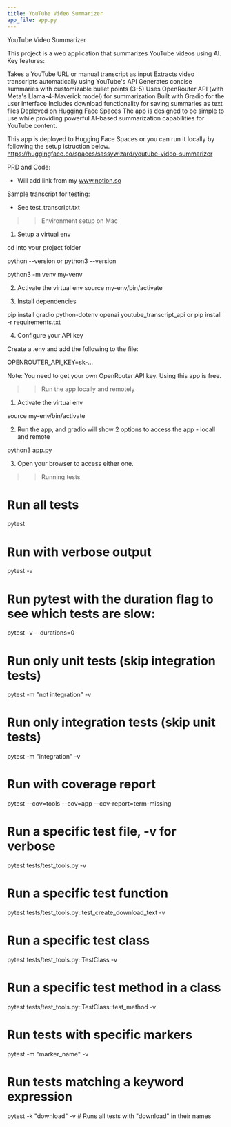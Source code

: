 ```yaml
---
title: YouTube Video Summarizer
app_file: app.py
---
```


YouTube Video Summarizer

This project is a web application that summarizes YouTube videos using AI. Key features:

Takes a YouTube URL or manual transcript as input
Extracts video transcripts automatically using YouTube's API
Generates concise summaries with customizable bullet points (3-5)
Uses OpenRouter API (with Meta's Llama-4-Maverick model) for summarization
Built with Gradio for the user interface
Includes download functionality for saving summaries as text files
Deployed on Hugging Face Spaces
The app is designed to be simple to use while providing powerful AI-based summarization capabilities for YouTube content.

This app is deployed to Hugging Face Spaces or you can run it locally by following the setup istruction below.
https://huggingface.co/spaces/sassywizard/youtube-video-summarizer

PRD and Code:

- Will add link from my www.notion.so

Sample transcript for testing:

- See test_transcript.txt

> > Environment setup on Mac

1. Setup a virtual env

cd into your project folder

python --version or python3 --version

python3 -m venv my-venv

2.  Activate the virtual env
    source my-env/bin/activate

3.  Install dependencies

pip install gradio python-dotenv openai youtube_transcript_api
or
pip install -r requirements.txt

4. Configure your API key

Create a .env and add the following to the file:

OPENROUTER_API_KEY=sk-…

Note: You need to get your own OpenRouter API key. Using this app is free.

> > Run the app locally and remotely

1. Activate the virtual env

source my-env/bin/activate

2. Run the app, and gradio will show 2 options to access the app - locall and remote

python3 app.py

3. Open your browser to access either one.

> > Running tests

# Run all tests

pytest

# Run with verbose output

pytest -v

# Run pytest with the duration flag to see which tests are slow:

pytest -v --durations=0

# Run only unit tests (skip integration tests)

pytest -m "not integration" -v

# Run only integration tests (skip unit tests)

pytest -m "integration" -v

# Run with coverage report

pytest --cov=tools --cov=app --cov-report=term-missing

# Run a specific test file, -v for verbose

pytest tests/test_tools.py -v

# Run a specific test function

pytest tests/test_tools.py::test_create_download_text -v

# Run a specific test class

pytest tests/test_tools.py::TestClass -v

# Run a specific test method in a class

pytest tests/test_tools.py::TestClass::test_method -v

# Run tests with specific markers

pytest -m "marker_name" -v

# Run tests matching a keyword expression

pytest -k "download" -v # Runs all tests with "download" in their names
